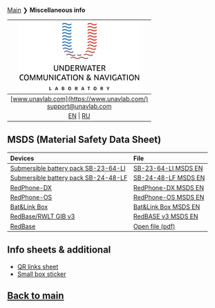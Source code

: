 [Main](/README.md) ❯ **Miscellaneous info**

| ![logo](/documentation/sm_logo.png) |
| :---: |
| [www.unavlab.com](https://www.unavlab.com/) <br/> [support@unavlab.com](mailto:support@unavlab.com) |
| [EN](misc_en.md) \| [RU](misc_ru.md) |

## MSDS (Material Safety Data Sheet)

| Devices | File |
| :--- | :--- |
| [Submersible battery pack SB-23-64-LI](/documentation/EN/Accessories/Sub_batteries_en.md) | [SB-23-64-LI MSDS EN](/documentation/EN/Misc/SB_23_64_LI_MSDS_en.md) |
| [Submersible battery pack SB-24-48-LF](/documentation/EN/Accessories/Sub_batteries_en.md) | [SB-24-48-LF MSDS EN](documentation/EN/Misc/SB_24_48_LF_MSDS_en.md) |
| [RedPhone-DX](/documentation/EN/RedPhone/RedPhone_DX_Specification_en.md) | [RedPhone-DX MSDS EN](/documentation/EN/Misc/RedPhone_DX_MSDS_en.md) |
| [RedPhone-OS](/documentation/EN/RedPhone/RedPhone_OS_Specification_en.md) | [RedPhone-OS MSDS EN](/documentation/EN/Misc/RedPhone_OS_MSDS_en.md) |
| [Bat&Link Box](/documentation/EN/Zima/Bat_n_link_box_Specification_en.md) | [Bat&Link Box MSDS EN](/documentation/EN/Misc/BatLinkBox_MSDS_en.md) |
| [RedBase/RWLT GIB v3](/documentation/EN/RedWAVE/RedBASE_Specification_en.md) | [RedBASE v3 MSDS EN](/documentation/EN/Misc/RedBase_v3_LiFEPO4_msds_en.md) |
| [RedBase](/documentation/EN/RedWAVE/RedBASE_Specification_en.md) | [Open file \(pdf\)](/documentation/msds_delta12v4_5ah.pdf) |

## Info sheets & additional
* [QR links sheet](/documentation/EN/Misc/l2c.md)
* [Small box sticker](/documentation/EN/Misc/package_sticker.md)

## [Back to main](README.md)
